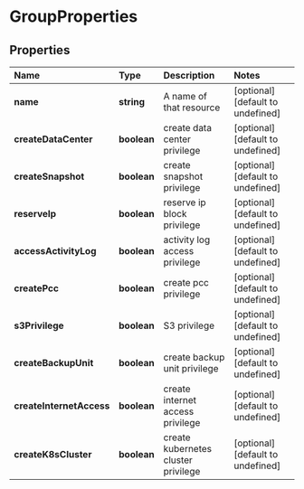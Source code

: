 # GroupProperties

## Properties

| Name | Type | Description | Notes |
| :--- | :--- | :--- | :--- |
| **name** | **string** | A name of that resource | \[optional\] \[default to undefined\] |
| **createDataCenter** | **boolean** | create data center privilege | \[optional\] \[default to undefined\] |
| **createSnapshot** | **boolean** | create snapshot privilege | \[optional\] \[default to undefined\] |
| **reserveIp** | **boolean** | reserve ip block privilege | \[optional\] \[default to undefined\] |
| **accessActivityLog** | **boolean** | activity log access privilege | \[optional\] \[default to undefined\] |
| **createPcc** | **boolean** | create pcc privilege | \[optional\] \[default to undefined\] |
| **s3Privilege** | **boolean** | S3 privilege | \[optional\] \[default to undefined\] |
| **createBackupUnit** | **boolean** | create backup unit privilege | \[optional\] \[default to undefined\] |
| **createInternetAccess** | **boolean** | create internet access privilege | \[optional\] \[default to undefined\] |
| **createK8sCluster** | **boolean** | create kubernetes cluster privilege | \[optional\] \[default to undefined\] |

